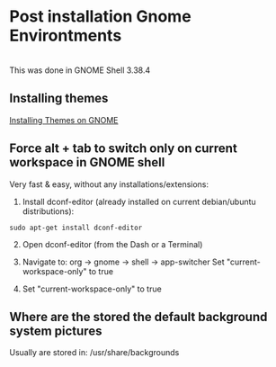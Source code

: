 # Post installation Gnome Environtments 
<br>
This was done in GNOME Shell 3.38.4

## Installing themes 
[Installing Themes on GNOME](https://itsfoss.com/install-switch-themes-gnome-shell/)

## Force alt + tab to switch only on current workspace in GNOME shell

Very fast & easy, without any installations/extensions:

1. Install dconf-editor (already installed on current debian/ubuntu distributions):

```sudo apt-get install dconf-editor```

2. Open dconf-editor (from the Dash or a Terminal)

3. Navigate to: org -> gnome -> shell -> app-switcher
Set "current-workspace-only" to true

4. Set "current-workspace-only" to true

## Where are the stored the default background system pictures
Usually are stored in: /usr/share/backgrounds
